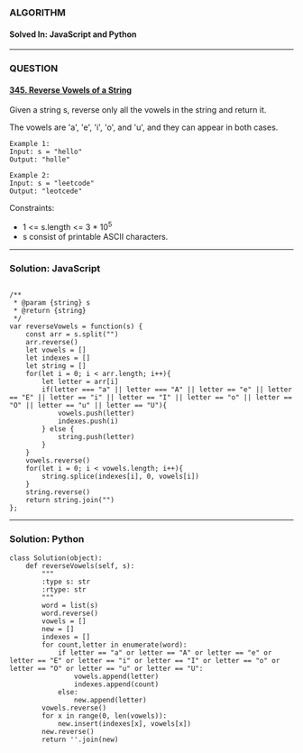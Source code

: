### ALGORITHM
#### Solved In: JavaScript and Python
-----
### QUESTION

#### [345. Reverse Vowels of a String](https://leetcode.com/problems/reverse-vowels-of-a-string/)

Given a string s, reverse only all the vowels in the string and return it.

The vowels are 'a', 'e', 'i', 'o', and 'u', and they can appear in both cases.

``` 
Example 1:
Input: s = "hello"
Output: "holle"

Example 2:
Input: s = "leetcode"
Output: "leotcede"

```

Constraints:

* 1 <= s.length <= 3 * 10<sup>5</sup>
* s consist of printable ASCII characters.

-----

### Solution: JavaScript

```

/**
 * @param {string} s
 * @return {string}
 */
var reverseVowels = function(s) {
    const arr = s.split("")
    arr.reverse()
    let vowels = []
    let indexes = []
    let string = []
    for(let i = 0; i < arr.length; i++){
        let letter = arr[i]
        if(letter === "a" || letter === "A" || letter == "e" || letter == "E" || letter == "i" || letter == "I" || letter == "o" || letter == "O" || letter == "u" || letter == "U"){
            vowels.push(letter)
            indexes.push(i)
        } else {
            string.push(letter)
        }
    }
    vowels.reverse()
    for(let i = 0; i < vowels.length; i++){
        string.splice(indexes[i], 0, vowels[i])
    }
    string.reverse()
    return string.join("")
};

```

-----

### Solution: Python

```
class Solution(object):
    def reverseVowels(self, s):
        """
        :type s: str
        :rtype: str
        """
        word = list(s)
        word.reverse()
        vowels = []
        new = []
        indexes = []
        for count,letter in enumerate(word):
            if letter == "a" or letter == "A" or letter == "e" or letter == "E" or letter == "i" or letter == "I" or letter == "o" or letter == "O" or letter == "u" or letter == "U":
                vowels.append(letter)
                indexes.append(count)
            else:
                new.append(letter)
        vowels.reverse()
        for x in range(0, len(vowels)):
            new.insert(indexes[x], vowels[x])
        new.reverse()
        return ''.join(new)
        
```
